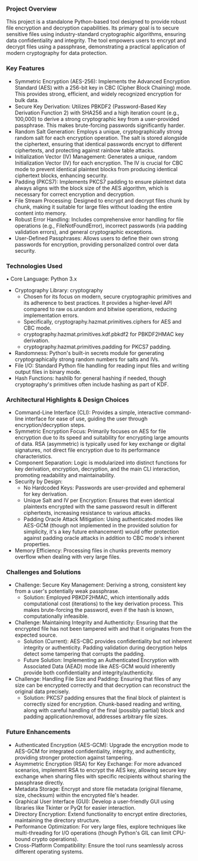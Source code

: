### Project Overview
This project is a standalone Python-based tool designed to provide robust file encryption and decryption capabilities. Its primary goal is to secure sensitive files using industry-standard cryptographic algorithms, ensuring data confidentiality and integrity. The tool empowers users to encrypt and decrypt files using a passphrase, demonstrating a practical application of modern cryptography for data protection.
### Key Features
*	Symmetric Encryption (AES-256): Implements the Advanced Encryption Standard (AES) with a 256-bit key in CBC (Cipher Block Chaining) mode. This provides strong, efficient, and widely recognized encryption for bulk data.
*	Secure Key Derivation: Utilizes PBKDF2 (Password-Based Key Derivation Function 2) with SHA256 and a high iteration count (e.g., 100,000) to derive a strong cryptographic key from a user-provided passphrase. This makes brute-forcing passwords significantly harder.
*	Random Salt Generation: Employs a unique, cryptographically strong random salt for each encryption operation. The salt is stored alongside the ciphertext, ensuring that identical passwords encrypt to different ciphertexts, and protecting against rainbow table attacks.
*	Initialization Vector (IV) Management: Generates a unique, random Initialization Vector (IV) for each encryption. The IV is crucial for CBC mode to prevent identical plaintext blocks from producing identical ciphertext blocks, enhancing security.
*	Padding (PKCS7): Implements PKCS7 padding to ensure plaintext data always aligns with the block size of the AES algorithm, which is necessary for correct encryption and decryption.
*	File Stream Processing: Designed to encrypt and decrypt files chunk by chunk, making it suitable for large files without loading the entire content into memory.
*	Robust Error Handling: Includes comprehensive error handling for file operations (e.g., FileNotFoundError), incorrect passwords (via padding validation errors), and general cryptographic exceptions.
*	User-Defined Passphrases: Allows users to define their own strong passwords for encryption, providing personalized control over data security.
### Technologies Used
•	Core Language: Python 3.x
*	Cryptography Library: cryptography
    -	Chosen for its focus on modern, secure cryptographic primitives and its adherence to best practices. It provides a higher-level API compared to raw os.urandom and bitwise operations, reducing implementation errors.
    -	Specifically, cryptography.hazmat.primitives.ciphers for AES and CBC mode.
    -	cryptography.hazmat.primitives.kdf.pbkdf2 for PBKDF2HMAC key derivation.
    -	cryptography.hazmat.primitives.padding for PKCS7 padding.
*	Randomness: Python's built-in secrets module for generating cryptographically strong random numbers for salts and IVs.
*	File I/O: Standard Python file handling for reading input files and writing output files in binary mode.
*	Hash Functions: hashlib for general hashing if needed, though cryptography's primitives often include hashing as part of KDF.
### Architectural Highlights & Design Choices
*	Command-Line Interface (CLI): Provides a simple, interactive command-line interface for ease of use, guiding the user through encryption/decryption steps.
*	Symmetric Encryption Focus: Primarily focuses on AES for file encryption due to its speed and suitability for encrypting large amounts of data. RSA (asymmetric) is typically used for key exchange or digital signatures, not direct file encryption due to its performance characteristics.
*	Component Separation: Logic is modularized into distinct functions for key derivation, encryption, decryption, and the main CLI interaction, promoting readability and maintainability.
*	Security by Design:
    -	No Hardcoded Keys: Passwords are user-provided and ephemeral for key derivation.
    -	Unique Salt and IV per Encryption: Ensures that even identical plaintexts encrypted with the same password result in different ciphertexts, increasing resistance to various attacks.
    -	Padding Oracle Attack Mitigation: Using authenticated modes like AES-GCM (though not implemented in the provided solution for simplicity, it's a key future enhancement) would offer protection against padding oracle attacks in addition to CBC mode's inherent properties.
*	Memory Efficiency: Processing files in chunks prevents memory overflow when dealing with very large files.
### Challenges and Solutions
*	Challenge: Secure Key Management: Deriving a strong, consistent key from a user's potentially weak passphrase.
    -	Solution: Employed PBKDF2HMAC, which intentionally adds computational cost (iterations) to the key derivation process. This makes brute-forcing the password, even if the hash is known, computationally infeasible.
*	Challenge: Maintaining Integrity and Authenticity: Ensuring that the encrypted file has not been tampered with and that it originates from the expected source.
    -	Solution (Current): AES-CBC provides confidentiality but not inherent integrity or authenticity. Padding validation during decryption helps detect some tampering that corrupts the padding.
    -	Future Solution: Implementing an Authenticated Encryption with Associated Data (AEAD) mode like AES-GCM would inherently provide both confidentiality and integrity/authenticity.
*	Challenge: Handling File Size and Padding: Ensuring that files of any size can be encrypted correctly and that decryption can reconstruct the original data precisely.
    -	Solution: PKCS7 padding ensures that the final block of plaintext is correctly sized for encryption. Chunk-based reading and writing, along with careful handling of the final (possibly partial) block and padding application/removal, addresses arbitrary file sizes.
### Future Enhancements
*	Authenticated Encryption (AES-GCM): Upgrade the encryption mode to AES-GCM for integrated confidentiality, integrity, and authenticity, providing stronger protection against tampering.
*	Asymmetric Encryption (RSA) for Key Exchange: For more advanced scenarios, implement RSA to encrypt the AES key, allowing secure key exchange when sharing files with specific recipients without sharing the passphrase directly.
*	Metadata Storage: Encrypt and store file metadata (original filename, size, checksum) within the encrypted file's header.
*	Graphical User Interface (GUI): Develop a user-friendly GUI using libraries like Tkinter or PyQt for easier interaction.
*	Directory Encryption: Extend functionality to encrypt entire directories, maintaining the directory structure.
*	Performance Optimization: For very large files, explore techniques like multi-threading for I/O operations (though Python's GIL can limit CPU-bound crypto operations).
*	Cross-Platform Compatibility: Ensure the tool runs seamlessly across different operating systems.
